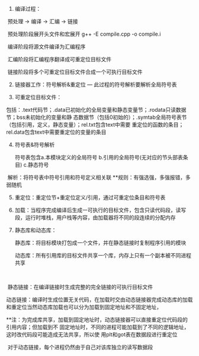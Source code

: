 1. 编译过程：

​	预处理 -> 编译 -> 汇编 -> 链接

​	预处理阶段展开头文件和宏展开 g++ -E compile.cpp -o compile.i

​	编译阶段将源文件编译为汇编程序

​	汇编阶段将汇编程序翻译成可重定位目标文件

​	链接阶段将多个可重定位目标文件合成一个可执行目标文件



2. 链接器工作：符号解析&重定位 — 此过程的符号解析要解析全局符号表



3. 可重定位目标文件：

​	包括：.text代码节；.data已初始化的全局变量和静态变量节；.rodata只读数据节；bss未初始化的变量和静	态数据节（包括0初始的）；.symtab全局符号表节（包括引用，定义，静态变量）；rel.txt包含text中需要	重定位的函数的条目；rel.data包含text中需要重定位的变量的条目



4. 符号表&符号解析

   符号表包含a.本模块定义的全局符号 b.引用的全局符号(无对应的节头部表条目) c.静态符号

​	解析：将符号表中符号引用和符号定义相关联 **规则：有强选强，多强报错，多弱随机



5. 重定位：重定位节+重定位定义/引用，通过可重定位条目和符号表

   

6. 加载：当程序完成编译后生成一可执行的目标文件，包含只读代码段，读写段，运行时堆栈，用户栈等内容，由加载器将不同的段连续的分配内存

   

7. 静态库和动态库：

   静态库：将目标模块打包成一个文件，并在静态链接时复制程序引用的模块

   动态库：所有引用库的目标文件共享一个库，内存上只有一个副本被不同进程共享

​	

​	静态链接：在编译链接时生成完整的完全链接的可执行目标文件

​	动态链接：编译时生成位置无关代码，在加载时交由动态链接器完成动态库的加载和重定位
​			当然动态库加载也可以分为加载到固定地址和不固定地址，

​		**注：为完成库共享，加载到固定地址时，动态链接器可以直接重定位代码段的引用内容；但加载到不			固定地址时，不同的进程可能加载到了不同的逻辑地址，这时改代码段可能造成无法共享，所以使			用plt和got表在数据段进行重定位

​			对于动态链接，每个进程仍然由于自己对该库独立的读写数据段 

